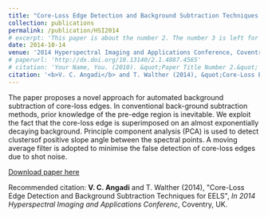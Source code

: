 ```yaml
---
title: "Core-Loss Edge Detection and Background Subtraction Techniques for EELS"
collection: publications
permalink: /publication/HSI2014
# excerpt: 'This paper is about the number 2. The number 3 is left for future work.'
date: 2014-10-14
venue: '2014 Hyperspectral Imaging and Applications Conference, Coventry, UK'
# paperurl: 'http://dx.doi.org/10.13140/2.1.4887.4565'
# citation: 'Your Name, You. (2010). &quot;Paper Title Number 2.&quot; <i>Journal of Materials Research</i>. 1(2).'
citation: '<b>V. C. Angadi</b> and T. Walther (2014), &quot;Core-Loss Edge Detection and Background Subtraction Techniques for EELS&quot;, <i>In 2014 Hyperspectral Imaging and Applications Conferenc</i>, Coventry, UK.'
---
```

The paper proposes a novel approach for automated background subtraction of core-loss edges. In conventional back-ground subtraction methods, prior knowledge of the pre-edge region is inevitable. We exploit the fact that the core-loss edge is superimposed on an almost exponentially decaying background. Principle component analysis (PCA) is used to detect clustersof positive slope angle between the spectral points. A moving average filter is adopted to minimise the false detection of core-loss edges due to shot noise.

[Download paper here](http://dx.doi.org/10.13140/2.1.4887.4565)

Recommended citation: <b>V. C. Angadi</b> and T. Walther (2014), &quot;Core-Loss Edge Detection and Background Subtraction Techniques for EELS&quot;, <i>In 2014 Hyperspectral Imaging and Applications Conferenc</i>, Coventry, UK.